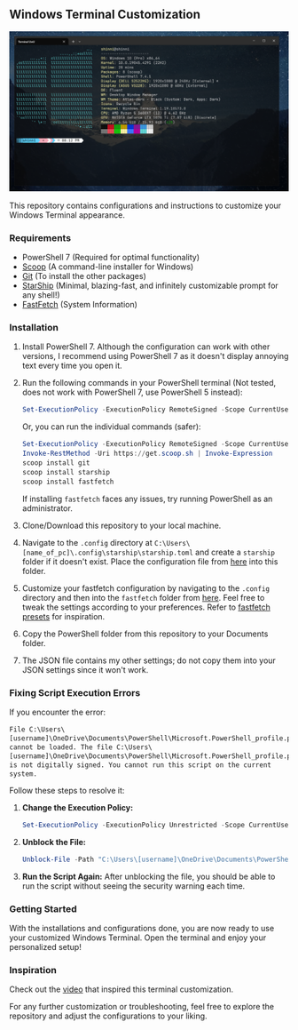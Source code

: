 ## Windows Terminal Customization

![Windows Terminal Look](preview/terminal.png)

This repository contains configurations and instructions to customize your Windows Terminal appearance.

### Requirements

- PowerShell 7 (Required for optimal functionality)
- [Scoop](https://scoop.sh/) (A command-line installer for Windows)
- [Git](https://git-scm.com/) (To install the other packages)
- [StarShip](https://starship.rs/) (Minimal, blazing-fast, and infinitely customizable prompt for any shell!)
- [FastFetch](https://github.com/fastfetch-cli/fastfetch) (System Information)

### Installation

1. Install PowerShell 7. Although the configuration can work with other versions, I recommend using PowerShell 7 as it doesn't display annoying text every time you open it.
   
2. Run the following commands in your PowerShell terminal (Not tested, does not work with PowerShell 7, use PowerShell 5 instead):
    ```powershell
    Set-ExecutionPolicy -ExecutionPolicy RemoteSigned -Scope CurrentUser; Invoke-RestMethod -Uri https://get.scoop.sh | Invoke-Expression; scoop install git; scoop install fastfetch; scoop install starship
    ```

    Or, you can run the individual commands (safer):
    
    ```powershell
    Set-ExecutionPolicy -ExecutionPolicy RemoteSigned -Scope CurrentUser
    Invoke-RestMethod -Uri https://get.scoop.sh | Invoke-Expression
    scoop install git
    scoop install starship 
    scoop install fastfetch
    ```

    If installing `fastfetch` faces any issues, try running PowerShell as an administrator.

3. Clone/Download this repository to your local machine.

4. Navigate to the `.config` directory at `C:\Users\[name_of_pc]\.config\starship\starship.toml` and create a `starship` folder if it doesn't exist. Place the configuration file from [here](https://github.com/ShinniUwU/windows-terminal-dotfiles/tree/main/.config/starship) into this folder.

5. Customize your fastfetch configuration by navigating to the `.config` directory and then into the `fastfetch` folder from [here](https://github.com/ShinniUwU/windows-terminal-dotfiles/tree/main/.config/fastfetch). Feel free to tweak the settings according to your preferences. Refer to [fastfetch presets](https://github.com/fastfetch-cli/fastfetch/tree/dev/presets) for inspiration.

6. Copy the PowerShell folder from this repository to your Documents folder.

7. The JSON file contains my other settings; do not copy them into your JSON settings since it won't work.
   
### Fixing Script Execution Errors

If you encounter the error:

```
File C:\Users\[username]\OneDrive\Documents\PowerShell\Microsoft.PowerShell_profile.ps1 cannot be loaded. The file C:\Users\[username]\OneDrive\Documents\PowerShell\Microsoft.PowerShell_profile.ps1 is not digitally signed. You cannot run this script on the current system.
```

Follow these steps to resolve it:

1. **Change the Execution Policy:**
    ```powershell
    Set-ExecutionPolicy -ExecutionPolicy Unrestricted -Scope CurrentUser
    ```

2. **Unblock the File:**
    ```powershell
    Unblock-File -Path "C:\Users\[username]\OneDrive\Documents\PowerShell\Microsoft.PowerShell_profile.ps1"
    ```

3. **Run the Script Again:** After unblocking the file, you should be able to run the script without seeing the security warning each time.

### Getting Started

With the installations and configurations done, you are now ready to use your customized Windows Terminal. Open the terminal and enjoy your personalized setup!

### Inspiration

Check out the [video](https://youtu.be/AK2JE2YsKto?si=s6U8AnL6h7qeRE1c) that inspired this terminal customization.

For any further customization or troubleshooting, feel free to explore the repository and adjust the configurations to your liking.
